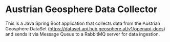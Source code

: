 # Austrian Geosphere Data Collector

This is a Java Spring Boot application that collects data from the Austrian Geosphere DataSet (https://dataset.api.hub.geosphere.at/v1/openapi-docs)
and sends it via Message Queue to a RabbitMQ server for data ingestion.


